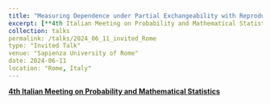 ```yaml
---
title: "Measuring Dependence under Partial Exchangeability with Reproducing Kernel Hilbert Spaces"
excerpt: [**4th Italian Meeting on Probability and Mathematical Statistics**](https://probabilityrome2024.it/)
collection: talks
permalink: /talks/2024_06_11_invited_Rome
type: "Invited Talk"
venue: "Sapienza University of Rome"
date: 2024-06-11
location: "Rome, Italy"
---
```


[**4th Italian Meeting on Probability and Mathematical Statistics**](https://probabilityrome2024.it/)
